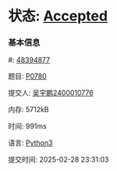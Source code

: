 # 状态: [Accepted](http://dsbpython.openjudge.cn/dspythonbook/solution/48394877/)



### 基本信息

#: [48394877](http://dsbpython.openjudge.cn/dspythonbook/solution/48394877/)

题目: [P0780](http://dsbpython.openjudge.cn/dspythonbook/P0780/)

提交人: [吴宇鹏2400010776](http://openjudge.cn/user/1458704/in/group-491/)

内存: 5712kB

时间: 991ms

语言: [Python3](http://dsbpython.openjudge.cn/dspythonbook/solution/48394877/)

提交时间: 2025-02-28 23:31:03

